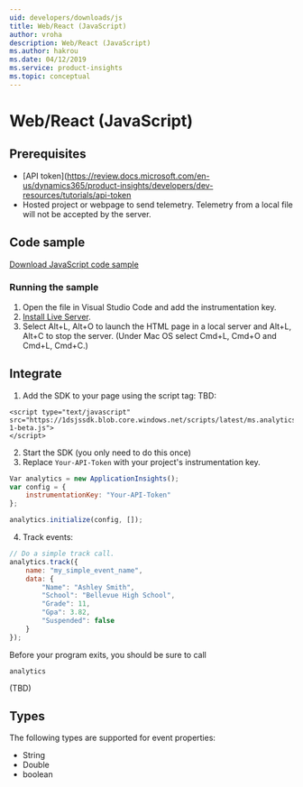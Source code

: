 ```yaml
---
uid: developers/downloads/js
title: Web/React (JavaScript)
author: vroha
description: Web/React (JavaScript)
ms.author: hakrou
ms.date: 04/12/2019
ms.service: product-insights
ms.topic: conceptual
---
```


# Web/React (JavaScript)
 
## Prerequisites

* [API token](https://review.docs.microsoft.com/en-us/dynamics365/product-insights/developers/dev-resources/tutorials/api-token
* Hosted project or webpage to send telemetry. Telemetry from a local file will not be accepted by the server.

## Code sample

[Download JavaScript code sample](https://ariamediahost.blob.core.windows.net/sdk/ProductInsightsSamples/ProductInsightsJavascriptSample.zip)

### Running the sample

1. Open the file in Visual Studio Code and add the instrumentation key.
2. [Install Live Server](https://marketplace.visualstudio.com/items?itemName=ritwickdey.LiveServer).
3. Select Alt+L, Alt+O to launch the HTML page in a local server and Alt+L, Alt+C to stop the server. (Under Mac OS select Cmd+L, Cmd+O and Cmd+L, Cmd+C.)

## Integrate

1. Add the SDK to your page using the script tag: TBD:

```
<script type="text/javascript" src="https://1dsjssdk.blob.core.windows.net/scripts/latest/ms.analytics-1-beta.js"> 
</script> 
```

2. Start the SDK (you only need to do this once)
3. Replace `Your-API-Token` with your project's instrumentation key.

```javascript
Var analytics = new ApplicationInsights(); 
var config = { 
    instrumentationKey: "Your-API-Token" 
};

analytics.initialize(config, []); 
```

4. Track events:

```javascript
// Do a simple track call. 
analytics.track({ 
    name: "my_simple_event_name", 
    data: { 
        "Name": "Ashley Smith", 
        "School": "Bellevue High School", 
        "Grade": 11, 
        "Gpa": 3.82, 
        "Suspended": false 
    } 
}); 
```

Before your program exits, you should be sure to call

```
analytics
```

(TBD)

## Types

The following types are supported for event properties:

* String
* Double
* boolean
